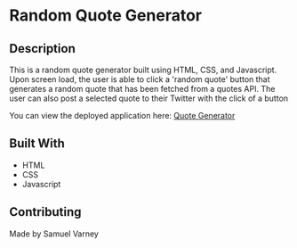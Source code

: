 # Random Quote Generator

## Description
This is a random quote generator built using HTML, CSS, and Javascript. Upon screen load, the user is able to click a 'random quote' button that generates a random quote that has been fetched from a quotes API. The user can also post a selected quote to their Twitter with the click of a button

You can view the deployed application here:
[Quote Generator](https://samvrny.github.io/quotegenerator/)

## Built With
* HTML 
* CSS
* Javascript

## Contributing
Made by Samuel Varney